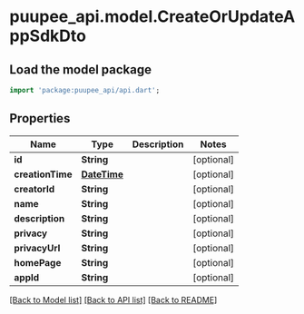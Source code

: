 # puupee_api.model.CreateOrUpdateAppSdkDto

## Load the model package
```dart
import 'package:puupee_api/api.dart';
```

## Properties
Name | Type | Description | Notes
------------ | ------------- | ------------- | -------------
**id** | **String** |  | [optional] 
**creationTime** | [**DateTime**](DateTime.md) |  | [optional] 
**creatorId** | **String** |  | [optional] 
**name** | **String** |  | [optional] 
**description** | **String** |  | [optional] 
**privacy** | **String** |  | [optional] 
**privacyUrl** | **String** |  | [optional] 
**homePage** | **String** |  | [optional] 
**appId** | **String** |  | [optional] 

[[Back to Model list]](../README.md#documentation-for-models) [[Back to API list]](../README.md#documentation-for-api-endpoints) [[Back to README]](../README.md)


